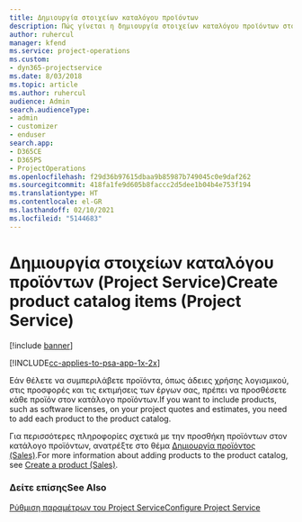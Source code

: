 ```yaml
---
title: Δημιουργία στοιχείων καταλόγου προϊόντων
description: Πώς γίνεται η δημιουργία στοιχείων καταλόγου προϊόντων στο Project Service
author: ruhercul
manager: kfend
ms.service: project-operations
ms.custom:
- dyn365-projectservice
ms.date: 8/03/2018
ms.topic: article
ms.author: ruhercul
audience: Admin
search.audienceType:
- admin
- customizer
- enduser
search.app:
- D365CE
- D365PS
- ProjectOperations
ms.openlocfilehash: f29d36b97615dbaa9b85987b749045c0e9daf262
ms.sourcegitcommit: 418fa1fe9d605b8faccc2d5dee1b04b4e753f194
ms.translationtype: HT
ms.contentlocale: el-GR
ms.lasthandoff: 02/10/2021
ms.locfileid: "5144683"
---
```

# <a name="create-product-catalog-items-project-service"></a><span data-ttu-id="a340e-103">Δημιουργία στοιχείων καταλόγου προϊόντων (Project Service)</span><span class="sxs-lookup"><span data-stu-id="a340e-103">Create product catalog items (Project Service)</span></span>

[!include [banner](../includes/psa-now-project-operations.md)]

[!INCLUDE[cc-applies-to-psa-app-1x-2x](../includes/cc-applies-to-psa-app-1x-2x.md)]

<span data-ttu-id="a340e-104">Εάν θέλετε να συμπεριλάβετε προϊόντα, όπως άδειες χρήσης λογισμικού, στις προσφορές και τις εκτιμήσεις των έργων σας, πρέπει να προσθέσετε κάθε προϊόν στον κατάλογο προϊόντων.</span><span class="sxs-lookup"><span data-stu-id="a340e-104">If you want to include products, such as software licenses, on your project quotes and estimates, you need to add each product to the product catalog.</span></span>  
  
 <span data-ttu-id="a340e-105">Για περισσότερες πληροφορίες σχετικά με την προσθήκη προϊόντων στον κατάλογο προϊόντων, ανατρέξτε στο θέμα [Δημιουργία προϊόντος (Sales)](https://docs.microsoft.com/dynamics365/sales-enterprise/create-product-sales).</span><span class="sxs-lookup"><span data-stu-id="a340e-105">For more information about adding products to the product catalog, see [Create a product (Sales)](https://docs.microsoft.com/dynamics365/sales-enterprise/create-product-sales).</span></span>  
  
### <a name="see-also"></a><span data-ttu-id="a340e-106">Δείτε επίσης</span><span class="sxs-lookup"><span data-stu-id="a340e-106">See Also</span></span>  
 [<span data-ttu-id="a340e-107">Ρύθμιση παραμέτρων του Project Service</span><span class="sxs-lookup"><span data-stu-id="a340e-107">Configure Project Service</span></span>](../psa/configure.md)

